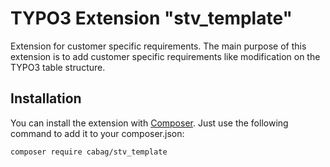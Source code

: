 TYPO3 Extension "stv_template"
=============================
Extension for customer specific requirements.
The main purpose of this extension is to add customer specific requirements like modification on the TYPO3 table structure.

## Installation
You can install the extension with [Composer](https://getcomposer.org). Just use the following command to add it to your composer.json:

```bash
composer require cabag/stv_template
```

